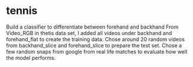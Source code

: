 # tennis
Build a classifier to differentiate between forehand and backhand
From Video_RGB in thetis data set, I added all videos under backhand and forehand_flat to create the training data.
Chose around 20 random videos from backhand_slice and forehand_slice to prepare the test set.
Chose a few random snaps from google from real life matches to evaluate how well the model performs.
